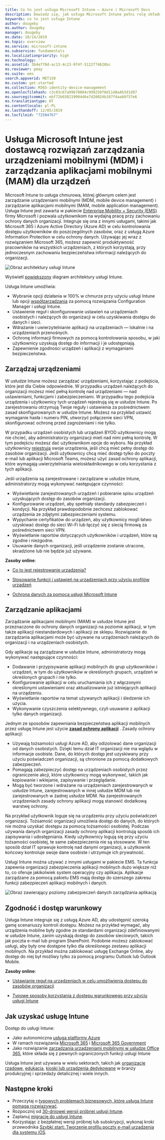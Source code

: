 ```yaml
---
title: Co to jest usługa Microsoft Intune — Azure | Microsoft Docs
description: Dowiedz się, jak usługa Microsoft Intune pełni rolę składnika zarządzania urządzeniami przenośnymi (MDM, mobile device management) i zarządzania aplikacjami mobilnymi (MAM, mobile app management) rozwiązania Enterprise Mobility + Security oraz jak pomaga w ochronie danych firmy.
keywords: co to jest usługa Intune
author: dougeby
ms.author: dougeby
manager: dougeby
ms.date: 10/14/2019
ms.topic: overview
ms.service: microsoft-intune
ms.subservice: fundamentals
ms.localizationpriority: high
ms.technology: ''
ms.assetid: 3b4e778d-ac13-4c23-974f-5122f74626bc
ms.reviewer: pmay
ms.suite: ems
search.appverid: MET150
ms.custom: get-started
ms.collection: M365-identity-device-management
ms.openlocfilehash: c3c03c67a99b78804c999250f8d1148a4b3d1d97
ms.sourcegitcommit: ebf72b038219904d6e7d20024b107f4aa68f57e6
ms.translationtype: HT
ms.contentlocale: pl-PL
ms.lasthandoff: 12/05/2019
ms.locfileid: "72504767"
---
```

# <a name="microsoft-intune-is-an-mdm-and-mam-provider-for-your-devices"></a>Usługa Microsoft Intune jest dostawcą rozwiązań zarządzania urządzeniami mobilnymi (MDM) i zarządzania aplikacjami mobilnymi (MAM) dla urządzeń

Microsoft Intune to usługa chmurowa, której głównym celem jest zarządzanie urządzeniami mobilnymi (MDM, mobile device management) i zarządzanie aplikacjami mobilnymi (MAM, mobile application management). Usługa Intune jest zawarta w pakiecie [Enterprise Mobility + Security (EMS)](https://www.microsoft.com/microsoft-365/enterprise-mobility-security) firmy Microsoft i pozwala użytkownikom na wydajną pracę przy zachowaniu ochrony danych organizacji. Integruje się ona z innymi usługami, takimi jak Microsoft 365 i Azure Active Directory (Azure AD) w celu kontrolowania dostępu użytkowników do poszczególnych zasobów, oraz z usługą Azure Information Protection w celu ochrony danych. Używając jej wraz z rozwiązaniem Microsoft 365, możesz zapewnić produktywność pracowników na wszystkich urządzeniach, z których korzystają, przy jednoczesnym zachowaniu bezpieczeństwa informacji należących do organizacji.

![Obraz architektury usługi Intune](./media/what-is-intune/intunearch_sm.png)

Wyświetl [powiększony](./media/what-is-intune/intunearchitecture.svg) diagram architektury usługi Intune.

Usługa Intune umożliwia:

- Wybranie opcji działania w 100% w chmurze przy użyciu usługi Intune lub opcji [współzarządzania](https://docs.microsoft.com/sccm/comanage/overview) za pomocą rozwiązania Configuration Manager i usługi Intune.
- Ustawienie reguł i skonfigurowanie ustawień na urządzeniach osobistych i należących do organizacji w celu uzyskiwania dostępu do danych i sieci.
- Wdrażanie i uwierzytelnianie aplikacji na urządzeniach — lokalnie i na urządzeniach przenośnych.
- Ochronę informacji firmowych za pomocą kontrolowania sposobu, w jaki użytkownicy uzyskują dostęp do informacji i je udostępniają.
- Zapewnienie zgodności urządzeń i aplikacji z wymaganiami bezpieczeństwa.

## <a name="manage-devices"></a>Zarządzaj urządzeniami

W usłudze Intune możesz zarządzać urządzeniami, korzystając z podejścia, które jest dla Ciebie odpowiednie. W przypadku urządzeń należących do organizacji możesz mieć pełną kontrolę nad urządzeniami — nad ustawieniami, funkcjami i zabezpieczeniami. W przypadku tego podejścia urządzenia i użytkownicy tych urządzeń rejestrują się w usłudze Intune. Po zarejestrowaniu otrzymują Twoje reguły i ustawienia za pośrednictwem zasad skonfigurowanych w usłudze Intune. Możesz na przykład ustawić wymaganie hasła i numeru PIN, utworzyć połączenie sieci VPN, skonfigurować ochronę przed zagrożeniami i nie tylko.

W przypadku urządzeń osobistych lub urządzeń BYOD użytkownicy mogą nie chcieć, aby administratorzy organizacji mieli nad nimi pełną kontrolę. W tym podejściu możesz dać użytkownikom opcje do wyboru. Na przykład użytkownicy [rejestrują](../enrollment/device-enrollment.md) swoje urządzenia, jeśli chcą mieć pełny dostęp do zasobów organizacji. Jeśli użytkownicy chcą mieć dostęp tylko do poczty e-mail lub aplikacji Microsoft Teams, możesz użyć zasad ochrony aplikacji, które wymagają uwierzytelniania wieloskładnikowego w celu korzystania z tych aplikacji.

Jeśli urządzenia są zarejestrowane i zarządzane w usłudze Intune, administratorzy mogą wykonywać następujące czynności:

- Wyświetlanie zarejestrowanych urządzeń i pobieranie spisu urządzeń uzyskujących dostęp do zasobów organizacji.
- Konfigurowanie urządzeń, aby spełniały standardy zabezpieczeń i kondycji. Na przykład prawdopodobnie zechcesz zablokować urządzenia ze zdjętymi zabezpieczeniami systemu.
- Wypychanie certyfikatów do urządzeń, aby użytkownicy mogli łatwo uzyskiwać dostęp do sieci Wi-Fi lub łączyć się z siecią firmową za pośrednictwem sieci VPN.
- Wyświetlanie raportów dotyczących użytkowników i urządzeń, które są zgodne i niezgodne.
- Usuwanie danych organizacji, jeśli urządzenie zostanie utracone, skradzione lub nie będzie już używane.

**Zasoby online**:

- [Co to jest rejestrowanie urządzenia?](../enrollment/device-enrollment.md)

- [Stosowanie funkcji i ustawień na urządzeniach przy użyciu profilów urządzeń](../configuration/device-profiles.md)

- [Ochrona danych za pomocą usługi Microsoft Intune](../protect/device-protect.md)

## <a name="manage-apps"></a>Zarządzanie aplikacjami

Zarządzanie aplikacjami mobilnymi (MAM) w usłudze Intune jest przeznaczone do ochrony danych organizacji na poziomie aplikacji, w tym także aplikacji niestandardowych i aplikacji ze sklepu. Rozwiązanie do zarządzania aplikacjami może być używane na urządzeniach należących do organizacji i na urządzeniach osobistych.

Gdy aplikacje są zarządzane w usłudze Intune, administratorzy mogą wykonywać następujące czynności:

- Dodawanie i przypisywanie aplikacji mobilnych do grup użytkowników i urządzeń, w tym do użytkowników w określonych grupach, urządzeń w określonych grupach i nie tylko.
- Konfigurowanie aplikacji w celu uruchamiania ich z włączonymi określonymi ustawieniami oraz aktualizowanie już istniejących aplikacji na urządzeniu.
- Wyświetlanie raportów na temat używanych aplikacji i śledzenie ich użycia.
- Wykonywanie czyszczenia selektywnego, czyli usuwanie z aplikacji tylko danych organizacji.

Jednym ze sposobów zapewniania bezpieczeństwa aplikacji mobilnych przez usługę Intune jest użycie **[zasad ochrony aplikacji](../apps/app-protection-policy.md)** . Zasady ochrony aplikacji:

- Używają tożsamości usługi Azure AD, aby odizolować dane organizacji od danych osobistych. Dzięki temu dział IT organizacji nie ma wglądu w informacje osobiste. Dane, do których dostęp jest uzyskiwany przy użyciu poświadczeń organizacji, są chronione za pomocą dodatkowych zabezpieczeń.
- Pomagają zabezpieczyć dostęp na urządzeniach osobistych przez ograniczenie akcji, które użytkownicy mogą wykonywać, takich jak kopiowanie i wklejanie, zapisywanie i przeglądanie.
- Mogą być tworzone i wdrażane na urządzeniach zarejestrowanych w usłudze Intune, zarejestrowanych w innej usłudze MDM lub nie zarejestrowanych w żadnej usłudze MDM. Na zarejestrowanych urządzeniach zasady ochrony aplikacji mogą stanowić dodatkową warstwę ochrony.

Na przykład użytkownik loguje się na urządzeniu przy użyciu poświadczeń organizacji. Tożsamość organizacji umożliwia dostęp do danych, do których nie można uzyskać dostępu za pomocą tożsamości osobistej. Podczas używania danych organizacji zasady ochrony aplikacji kontrolują sposób ich zapisywania i udostępniania. Kiedy użytkownicy logują się przy użyciu tożsamości osobistej, te same zabezpieczenia nie są stosowane. W ten sposób dział IT sprawuje kontrolę nad danymi organizacji, a użytkownik końcowy kontroluje swoje dane osobiste i utrzymuje ich prywatność.

Usługi Intune można używać z innymi usługami w pakiecie EMS. Ta funkcja zapewnia organizacji zabezpieczenia aplikacji mobilnych dużo większe niż to, co oferuje jakikolwiek system operacyjny czy aplikacja. Aplikacje zarządzane za pomocą pakietu EMS mają dostęp do szerszego zakresu funkcji zabezpieczeń aplikacji mobilnych i danych.

![Obraz zawierający poziomy zabezpieczeń danych zarządzania aplikacją](./media/what-is-intune/managing-mobile-apps.png)

## <a name="compliance-and-conditional-access"></a>Zgodność i dostęp warunkowy

Usługa Intune integruje się z usługą Azure AD, aby udostępnić szeroką gamę scenariuszy kontroli dostępu. Możesz na przykład wymagać, aby urządzenia mobilne były zgodne ze standardami organizacji zdefiniowanymi w usłudze Intune, zanim uzyskają dostęp do zasobów sieciowych, takich jak poczta e-mail lub program SharePoint. Podobnie możesz zablokować usługi, aby były one dostępne tylko dla określonego zestawu aplikacji mobilnych. Na przykład można zablokować usługę Exchange Online, aby dostęp do niej był możliwy tylko za pomocą programu Outlook lub Outlook Mobile.

**Zasoby online**:

- [Ustawianie reguł na urządzeniach w celu umożliwienia dostępu do zasobów organizacji](../protect/device-compliance-get-started.md)

- [Typowe sposoby korzystania z dostępu warunkowego przy użyciu usługi Intune](../protect/conditional-access-intune-common-ways-use.md)

## <a name="how-to-get-intune"></a>Jak uzyskać usługę Intune

Dostęp do usługi Intune:

- Jako autonomiczna [usługa platformy Azure](https://go.microsoft.com/fwlink/?linkid=2090973)
- W ramach rozwiązania [Microsoft 365](https://www.microsoft.com/microsoft-365/enterprise-mobility-security/microsoft-intune) i [Microsoft 365 Government](https://www.microsoft.com/microsoft-365/government)
- Jako rozwiązanie [zarządzania urządzeniami mobilnymi w usłudze Office 365](https://support.office.com/article/choose-between-mdm-for-office-365-and-microsoft-intune-c93d9ab9-efb2-4349-9b93-30c30562ee22), które składa się z pewnych ograniczonych funkcji usługi Intune

Usługa Intune jest używana w wielu sektorach, takich jak [organizacje rządowe](https://docs.microsoft.com/enterprise-mobility-security/solutions/ems-govt-service-description), [edukacja](https://www.microsoft.com/en-us/education/intune), [kioski lub urządzenia dedykowane](../configuration/kiosk-settings.md) w branży produkcyjnej i sprzedaży detalicznej i wiele innych.

## <a name="next-steps"></a>Następne kroki

- Przeczytaj o [typowych problemach biznesowych, które usługa Intune pomaga rozwiązywać](https://docs.microsoft.com/intune/common-scenarios).
- Rozpocznij od [30-dniowej wersji próbnej usługi Intune](free-trial-sign-up.md).
- Zaplanuj [migrację do usługi Intune](migration-guide.md).
- Korzystając z bezpłatnej wersji próbnej lub subskrypcji, wykonaj kroki przewodnika [Szybki start: Tworzenie profilu poczty e-mail urządzenia dla systemu iOS](../configuration/quickstart-email-profile.md).
